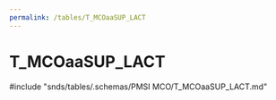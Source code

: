 ```yaml
---
permalink: /tables/T_MCOaaSUP_LACT
---
```

# T\_MCOaaSUP\_LACT
<!-- SPDX-License-Identifier: MPL-2.0 -->

<!-- ATTENTION : Ne pas supprimer ou modifier la ligne ci-dessous -->
#include "snds/tables/.schemas/PMSI MCO/T_MCOaaSUP_LACT.md"
<!-- ATTENTION : Ne pas supprimer ou modifier la ligne ci-dessus -->
